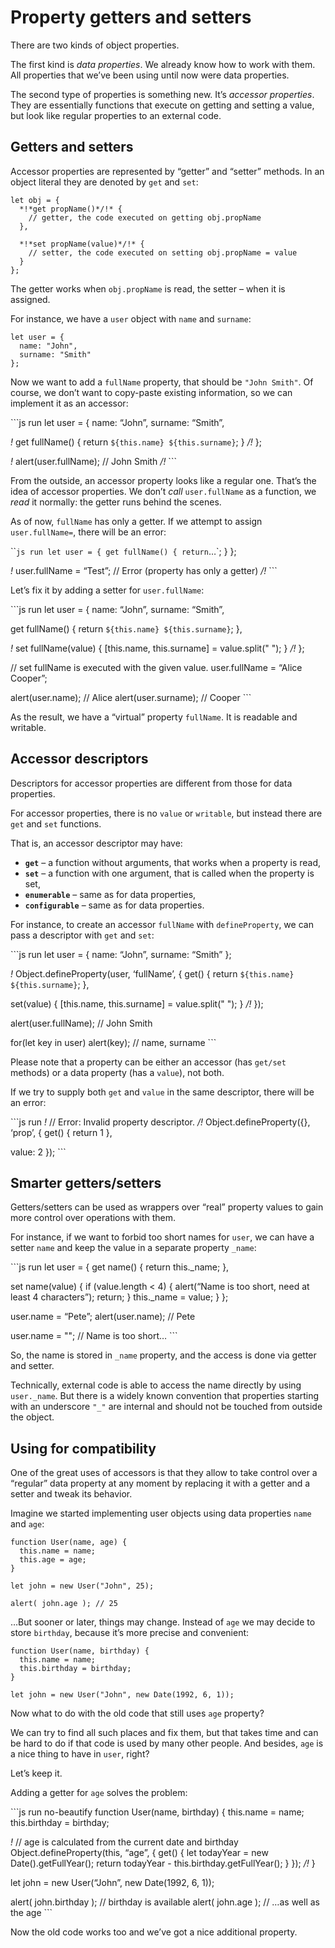 # Property getters and setters

There are two kinds of object properties.

The first kind is _data properties_. We already know how to work with them. All properties that we’ve been using until now were data properties.

The second type of properties is something new. It’s _accessor properties_. They are essentially functions that execute on getting and setting a value, but look like regular properties to an external code.

## Getters and setters

Accessor properties are represented by “getter” and “setter” methods. In an object literal they are denoted by `get` and `set`:

    let obj = {
      *!*get propName()*/!* {
        // getter, the code executed on getting obj.propName
      },

      *!*set propName(value)*/!* {
        // setter, the code executed on setting obj.propName = value
      }
    };

The getter works when `obj.propName` is read, the setter – when it is assigned.

For instance, we have a `user` object with `name` and `surname`:

    let user = {
      name: "John",
      surname: "Smith"
    };

Now we want to add a `fullName` property, that should be `"John Smith"`. Of course, we don’t want to copy-paste existing information, so we can implement it as an accessor:

\`\`\`js run let user = { name: “John”, surname: “Smith”,

_!_ get fullName() { return `${this.name} ${this.surname}`; } _/!_ };

_!_ alert(user.fullName); // John Smith _/!_ \`\`\`

From the outside, an accessor property looks like a regular one. That’s the idea of accessor properties. We don’t _call_ `user.fullName` as a function, we _read_ it normally: the getter runs behind the scenes.

As of now, `fullName` has only a getter. If we attempt to assign `user.fullName=`, there will be an error:

\`\``js run let user = { get fullName() { return`…\`; } };

_!_ user.fullName = “Test”; // Error (property has only a getter) _/!_ \`\`\`

Let’s fix it by adding a setter for `user.fullName`:

\`\`\`js run let user = { name: “John”, surname: “Smith”,

get fullName() { return `${this.name} ${this.surname}`; },

_!_ set fullName(value) { \[this.name, this.surname\] = value.split(" "); } _/!_ };

// set fullName is executed with the given value. user.fullName = “Alice Cooper”;

alert(user.name); // Alice alert(user.surname); // Cooper \`\`\`

As the result, we have a “virtual” property `fullName`. It is readable and writable.

## Accessor descriptors

Descriptors for accessor properties are different from those for data properties.

For accessor properties, there is no `value` or `writable`, but instead there are `get` and `set` functions.

That is, an accessor descriptor may have:

- **`get`** – a function without arguments, that works when a property is read,
- **`set`** – a function with one argument, that is called when the property is set,
- **`enumerable`** – same as for data properties,
- **`configurable`** – same as for data properties.

For instance, to create an accessor `fullName` with `defineProperty`, we can pass a descriptor with `get` and `set`:

\`\`\`js run let user = { name: “John”, surname: “Smith” };

_!_ Object.defineProperty(user, ‘fullName’, { get() { return `${this.name} ${this.surname}`; },

set(value) { \[this.name, this.surname\] = value.split(" "); } _/!_ });

alert(user.fullName); // John Smith

for(let key in user) alert(key); // name, surname \`\`\`

Please note that a property can be either an accessor (has `get/set` methods) or a data property (has a `value`), not both.

If we try to supply both `get` and `value` in the same descriptor, there will be an error:

\`\`\`js run _!_ // Error: Invalid property descriptor. _/!_ Object.defineProperty({}, ‘prop’, { get() { return 1 },

value: 2 }); \`\`\`

## Smarter getters/setters

Getters/setters can be used as wrappers over “real” property values to gain more control over operations with them.

For instance, if we want to forbid too short names for `user`, we can have a setter `name` and keep the value in a separate property `_name`:

\`\`\`js run let user = { get name() { return this.\_name; },

set name(value) { if (value.length &lt; 4) { alert(“Name is too short, need at least 4 characters”); return; } this.\_name = value; } };

user.name = “Pete”; alert(user.name); // Pete

user.name = ""; // Name is too short… \`\`\`

So, the name is stored in `_name` property, and the access is done via getter and setter.

Technically, external code is able to access the name directly by using `user._name`. But there is a widely known convention that properties starting with an underscore `"_"` are internal and should not be touched from outside the object.

## Using for compatibility

One of the great uses of accessors is that they allow to take control over a “regular” data property at any moment by replacing it with a getter and a setter and tweak its behavior.

Imagine we started implementing user objects using data properties `name` and `age`:

    function User(name, age) {
      this.name = name;
      this.age = age;
    }

    let john = new User("John", 25);

    alert( john.age ); // 25

…But sooner or later, things may change. Instead of `age` we may decide to store `birthday`, because it’s more precise and convenient:

    function User(name, birthday) {
      this.name = name;
      this.birthday = birthday;
    }

    let john = new User("John", new Date(1992, 6, 1));

Now what to do with the old code that still uses `age` property?

We can try to find all such places and fix them, but that takes time and can be hard to do if that code is used by many other people. And besides, `age` is a nice thing to have in `user`, right?

Let’s keep it.

Adding a getter for `age` solves the problem:

\`\`\`js run no-beautify function User(name, birthday) { this.name = name; this.birthday = birthday;

_!_ // age is calculated from the current date and birthday Object.defineProperty(this, “age”, { get() { let todayYear = new Date().getFullYear(); return todayYear - this.birthday.getFullYear(); } }); _/!_ }

let john = new User(“John”, new Date(1992, 6, 1));

alert( john.birthday ); // birthday is available alert( john.age ); // …as well as the age \`\`\`

Now the old code works too and we’ve got a nice additional property.
